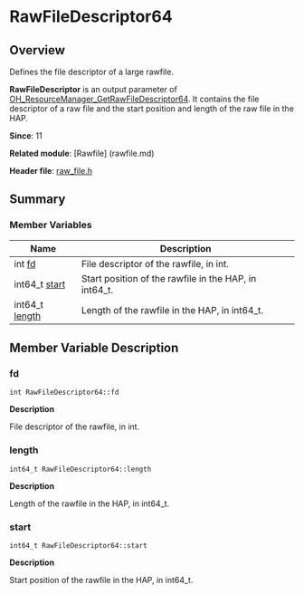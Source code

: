 # RawFileDescriptor64


## Overview

Defines the file descriptor of a large rawfile.

**RawFileDescriptor** is an output parameter of [OH_ResourceManager_GetRawFileDescriptor64](rawfile.md#oh_resourcemanager_getrawfiledescriptor64). It contains the file descriptor of a raw file and the start position and length of the raw file in the HAP.

**Since**: 11

**Related module**: [Rawfile] (rawfile.md)

**Header file**: [raw_file.h](raw__file_8h.md)

## Summary


### Member Variables

| Name| Description| 
| -------- | -------- |
| int [fd](#fd) | File descriptor of the rawfile, in int. | 
| int64_t [start](#start) | Start position of the rawfile in the HAP, in int64_t. | 
| int64_t [length](#length) | Length of the rawfile in the HAP, in int64_t. | 


## Member Variable Description


### fd

```
int RawFileDescriptor64::fd
```
**Description**

File descriptor of the rawfile, in int.


### length

```
int64_t RawFileDescriptor64::length
```
**Description**

Length of the rawfile in the HAP, in int64_t.


### start

```
int64_t RawFileDescriptor64::start
```
**Description**

Start position of the rawfile in the HAP, in int64_t.
